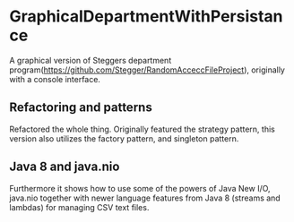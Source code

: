 # GraphicalDepartmentWithPersistance
A graphical version of Steggers department program(https://github.com/Stegger/RandomAcceccFileProject), originally with a console interface.

## Refactoring and patterns
Refactored the whole thing. Originally featured the strategy pattern, this version also utilizes the factory pattern, and singleton pattern. 

## Java 8 and java.nio
Furthermore it shows how to use some of the powers of Java New I/O, java.nio together with newer language features from Java 8 (streams and lambdas) for managing CSV text files.
